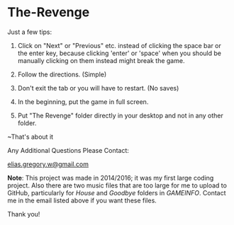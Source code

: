 # The-Revenge

Just a few tips:

1. Click on "Next" or "Previous" etc. instead of clicking the space bar or the
enter key, because clicking 'enter' or 'space' when you should be manually
clicking on them instead might break the game.

2. Follow the directions. (Simple)

3. Don't exit the tab or you will have to restart. (No saves)

4. In the beginning, put the game in full screen.

5. Put "The Revenge" folder directly in your desktop and not in any other folder.

~That's about it

Any Additional Questions Please Contact:

elias.gregory.w@gmail.com

**Note**: This project was made in 2014/2016; it was my first large coding project. Also there are two music files that are too large for me to upload to GitHub, particularly for _House_ and _Goodbye_ folders in _GAMEINFO_. Contact me in the email listed above if you want these files.

Thank you!
